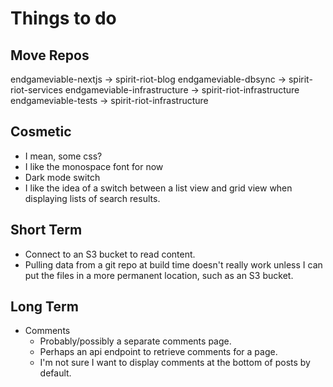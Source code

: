 # Things to do

## Move Repos

endgameviable-nextjs -> spirit-riot-blog
endgameviable-dbsync -> spirit-riot-services
endgameviable-infrastructure -> spirit-riot-infrastructure
endgameviable-tests -> spirit-riot-infrastructure


## Cosmetic

- I mean, some css?
- I like the monospace font for now
- Dark mode switch
- I like the idea of a switch between a list view and grid view when displaying lists of search results.

## Short Term

- Connect to an S3 bucket to read content.
- Pulling data from a git repo at build time doesn't really work unless I can put the files in a more permanent location, such as an S3 bucket.

## Long Term

- Comments
  - Probably/possibly a separate comments page.
  - Perhaps an api endpoint to retrieve comments for a page.
  - I'm not sure I want to display comments at the bottom of posts by default.

